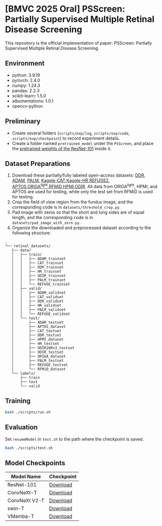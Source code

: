 # [BMVC 2025 Oral] PSScreen: Partially Supervised Multiple Retinal Disease Screening

This repository is the official implementation of paper: PSScreen: Partially Supervised Multiple Retinal Disease Screening.

## Environment

- python: 3.9.19
- pytorch: 2.4.0
- numpy: 1.24.3
- pandas: 2.2.3
- scikit-learn: 1.5.0
- albumentations: 1.0.1
- opencv-python

## Preliminary

- Create several folders (`scripts/exp/log`, `scripts/exp/code`, `scripts/exp/checkpoint`) to record experiment details.
- Create a folder named `pretrained_model` under the `PSScreen`, and place the [pretrained weights of the ResNet-101](https://unioulu-my.sharepoint.com/:u:/g/personal/bzheng24_univ_yo_oulu_fi/EX8_ALmVwYhDqkrL5XOygBwB7vuvxbfONCTuqccne-77jw?e=TEXuNf) inside it.

## Dataset Preparations

1. Download these partially/fully labeled open-access datasets: [DDR](https://github.com/nkicsl/DDR-dataset), [ADAM](https://drive.google.com/file/d/1Uz5x0aqXb0aecjzNWQ4522oCxaRDZxBt/view), [PALM](https://drive.google.com/file/d/14XWD6kX0dVRfAyEc7FkZGKZibWEkvnyv/view), [Kaggle-CAT](https://www.kaggle.com/datasets/jr2ngb/cataractdataset),[Kaggle-HR](https://www.kaggle.com/datasets/harshwardhanfartale/hypertension-and-hypertensive-retinopathy-dataset),[REFUGE2](https://drive.google.com/file/d/1DspRzDqypeBOxZnWPQxmXprNVmJwkBRJ/view), [APTOS](https://www.kaggle.com/competitions/aptos2019-blindness-detection/data),[ORIGA<sup>light</sup>](https://pubmed.ncbi.nlm.nih.gov/21095735/),[RFMiD](https://riadd.grand-challenge.org/download-all-classes/),[HPMI](https://figshare.com/articles/dataset/HPMI_A_retinal_fundus_image_dataset_for_identification_of_high_and_pathological_myopia_based_on_deep_learning/24800232?file=49305304),[ODIR](https://odir2019.grand-challenge.org/dataset/). All data from ORIGA<sup>light</sup>, HPMI, and APTOS are used for testing, while only the test set from RFMiD is used for testing.
2. Crop the field of view region from the fundus image, and the corresponding code is in `datasets/threshold_crop.py`.
3. Pad image with zeros so that the short and long sides are of equal length, and the corresponding code is in `datasets/pad_image_with_zero.py`.
4. Organize the downloaded and preprocessed dataset according to the following structure:

 ```none
.
└── retinal_datasets/
    ├── data/
    │   ├── train/
    │   │   ├── ADAM_trainset
    │   │   ├── CAT_trainset
    │   │   ├── DDR_trainset
    │   │   ├── HR_trainset
    │   │   ├── ODIR_trainset
    │   │   ├── PALM_trainset
    │   │   └── REFUGE_trainset
    │   ├── valid/
    │   │   ├── ADAM_validset
    │   │   ├── CAT_validset
    │   │   ├── DDR_validset
    │   │   ├── HR_validset
    │   │   ├── PALM_validset
    │   │   └── REFUGE_validset
    │   └── test/
    │       ├── ADAM_testset
    │       ├── APTOS_dataset
    │       ├── CAT_testset
    │       ├── DDR_testset
    │       ├── HPMI_dataset
    │       ├── HR_testset
    │       ├── ODIR200x3_testset
    │       ├── ODIR_testset
    │       ├── ORIGA_dataset
    │       ├── PALM_testset
    │       ├── REFUGE_testset
    │       └── RFMiD_dataset
    └── labels/
        ├── train
        ├── test
        └── valid
```
## Training

```sh
bash ./scripts/run.sh
```

## Evaluation

Set `resumeModel` in `test.sh` to the path where the checkpoint is saved.

```sh
bash ./scripts/test.sh
```

## Model Checkpoints

| Model Name | Checkpoint |
|------------|------------|
| ResNet-101  | [Download](https://unioulu-my.sharepoint.com/:u:/g/personal/bzheng24_univ_yo_oulu_fi/EUZNyL4tteZGpmbtQ3kuvQQBbz_J4R2rEBt_mSWwahD5ew?e=3QKkeR) |
| ConvNeXt-T | [Download](https://unioulu-my.sharepoint.com/:u:/g/personal/bzheng24_univ_yo_oulu_fi/ESnMg3AYovpOllNEvtpp-z4Bo4YvQZi6j1BbNr8xxbAvPw?e=BREY9Y) |
| ConvNeXt V2-T  | [Download](https://unioulu-my.sharepoint.com/:u:/g/personal/bzheng24_univ_yo_oulu_fi/EZJRJ9kP3OREsD_uN8E0QScBFTO0p_OdT_Nv-qs2Oq4stQ?e=VEQggH) |
| swin-T   | [Download](https://unioulu-my.sharepoint.com/:u:/g/personal/bzheng24_univ_yo_oulu_fi/EfkUiHIWNoNNuOAsWqgZlMEB0e1eo2swnr8s7QIyZIdC-g?e=GmvWFp) |
| VMamba-T   | [Download](https://unioulu-my.sharepoint.com/:u:/g/personal/bzheng24_univ_yo_oulu_fi/EVWdTzbSL-5Mr8kx8lRPzmEBaIFaF4GE8pKQK2ozq4ndYQ?e=nqABEo) |




